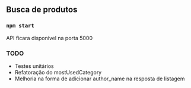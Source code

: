 ## Busca de produtos

### `npm start`

API ficara disponivel na porta 5000

### TODO

* Testes unitários
* Refatoração do mostUsedCategory
* Melhoria na forma de adicionar author_name na resposta de listagem
